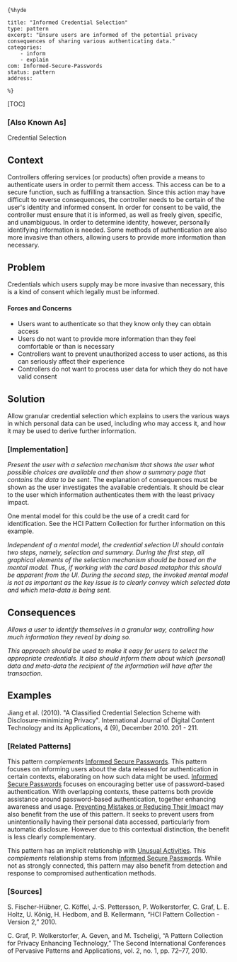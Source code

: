     {%hyde

    title: "Informed Credential Selection"
    type: pattern
    excerpt: "Ensure users are informed of the potential privacy consequences of sharing various authenticating data."
    categories:
        - inform
        - explain
    com: Informed-Secure-Passwords
    status: pattern
    address:

    %}

[TOC]

### [Also Known As]
<!-- All other names the pattern is known by.-->

Credential Selection

## Context
<!-- The situations in which the pattern may apply.-->
<!-- Aspects which constrain the solution, but are not modified by it. They affect the impact of different forces.-->

Controllers offering services (or products) often provide a means to authenticate users in order to permit them access. This access can be to a secure function, such as fulfilling a transaction. Since this action may have difficult to reverse consequences, the controller needs to be certain of the user's identity and informed consent. In order for consent to be valid, the controller must ensure that it is informed, as well as freely given, specific, and unambiguous. In order to determine identity, however, personally identifying information is needed. Some methods of authentication are also more invasive than others, allowing users to provide more information than necessary.

## Problem
<!-- The problem a pattern addresses, including a list of forces describing why a problem might be difficult to solve.-->

Credentials which users supply may be more invasive than necessary, this is a kind of consent which legally must be informed.

#### Forces and Concerns
<!-- Implications in this problem which affect the appropriateness of a solution, and are affected by this pattern.-->
<!-- Forces should be highly visible for easy reference, where less obvious a dedicated section is recommended.-->
- Users want to authenticate so that they know only they can obtain access
- Users do not want to provide more information than they feel comfortable or than is necessary
- Controllers want to prevent unauthorized access to user actions, as this can seriously affect their experience
- Controllers do not want to process user data for which they do not have valid consent

## Solution
<!-- A concise description of how the pattern addresses the problem.-->

Allow granular credential selection which explains to users the various ways in which personal data can be used, including who may access it, and how it may be used to derive further information.

<!--### [Structure]-->
<!--A detailed specification of the structural aspects of the pattern. A class diagram if applicable.-->



### [Implementation]
<!--Guidelines for implementing the pattern; code fragments; suggested PETS; policy fragments.-->

_Present the user with a selection mechanism that shows the user what possible choices are available and then show a summary page that contains the data to be sent._ The explanation of consequences must be shown as the user investigates the available credentials. It should be clear to the user which information authenticates them with the least privacy impact.

One mental model for this could be the use of a credit card for identification. See the HCI Pattern Collection for further information on this example.

_Independent of a mental model, the credential selection UI should contain two steps, namely, selection and summary. During the first step, all graphical elements of the selection mechanism should be based on the mental model. Thus, if working with the card based metaphor this should be apparent from the UI. During the second step, the invoked mental model is not as important as the key issue is to clearly convey which selected data and which meta-data is being sent._

## Consequences
<!--The advantages (benefits) and disadvantages (liabilities) of applying the pattern.-->

_Allows a user to identify themselves in a granular way, controlling how much information they reveal by doing so._

_This approach should be used to make it easy for users to select the appropriate credentials. It also should inform them about which (personal) data and meta-data the recipient of the information will have after the transaction._

<!--### [Constraints]-->
<!-- limitations as a consequence of applying the pattern.-->



## Examples
<!--Motivational example to see how the pattern is applied.-->

Jiang et al. (2010). "A Classified Credential Selection Scheme with Disclosure-minimizing Privacy". International Journal of Digital Content Technology and its Applications, 4 (9), December 2010. 201 - 211.

<!--### [Known Uses]-->
<!-- Pointers to various applications of the pattern.-->



<!--## See Also-->
<!-- Any pointers to relevant information, not contained in the subfields below.-->



### [Related Patterns]
<!-- Supporting and conflicting patterns-->

This pattern _complements_ [Informed Secure Passwords](Informed-Secure-Passwords). This pattern focuses on informing users about the data released for authentication in certain contexts, elaborating on how such data might be used. [Informed Secure Passwords](Informed-Secure-Passwords) focuses on encouraging better use of password-based authentication. With overlapping contexts, these patterns both provide assistance around password-based authentication, together enhancing awareness and usage. [Preventing Mistakes or Reducing Their Impact](Preventing-Mistakes-or-Reducing-Their-Impact) may also benefit from the use of this pattern. It seeks to prevent users from unintentionally having their personal data accessed, particularly from automatic disclosure. However due to this contextual distinction, the benefit is less clearly complementary.

This pattern has an implicit relationship with [Unusual Activities](Unusual-activities). This _complements_ relationship stems from [Informed Secure Passwords](Informed-Secure-Passwords). While not as strongly connected, this pattern may also benefit from detection and response to compromised authentication methods.

### [Sources]
<!-- References to the original source of the pattern.-->

S. Fischer-Hübner, C. Köffel, J.-S. Pettersson, P. Wolkerstorfer, C. Graf, L. E. Holtz, U. König, H. Hedbom, and B. Kellermann, “HCI Pattern Collection - Version 2,” 2010.

C. Graf, P. Wolkerstorfer, A. Geven, and M. Tscheligi, “A Pattern Collection for Privacy Enhancing Technology,” The Second International Conferences of Pervasive Patterns and Applications, vol. 2, no. 1, pp. 72–77, 2010.

<!--## General Comments-->
<!-- Separate discussion on the pattern.-->



<!--## Tags-->
<!-- User definable descriptors for additional correlation.-->




